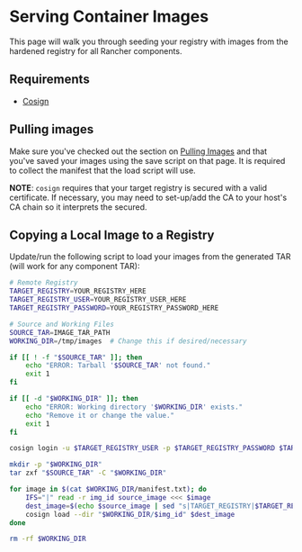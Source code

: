 # Serving Container Images

This page will walk you through seeding your registry with images from the hardened registry for all Rancher components.

## Requirements

* [Cosign](https://docs.sigstore.dev/cosign/installation/)

## Pulling images

Make sure you've checked out the section on [Pulling Images](pulling-images.md) and that you've saved your images using the save script on that page. It is required to collect the manifest that the load script will use.

**NOTE**: `cosign` requires that your target registry is secured with a valid certificate. If necessary, you may need to set-up/add the CA to your host's CA chain so it interprets the secured.

## Copying a Local Image to a Registry

Update/run the following script to load your images from the generated TAR (will work for any component TAR):

```bash
# Remote Registry
TARGET_REGISTRY=YOUR_REGISTRY_HERE
TARGET_REGISTRY_USER=YOUR_REGISTRY_USER_HERE
TARGET_REGISTRY_PASSWORD=YOUR_REGISTRY_PASSWORD_HERE

# Source and Working Files
SOURCE_TAR=IMAGE_TAR_PATH
WORKING_DIR=/tmp/images  # Change this if desired/necessary

if [[ ! -f "$SOURCE_TAR" ]]; then
    echo "ERROR: Tarball '$SOURCE_TAR' not found."
    exit 1
fi

if [[ -d "$WORKING_DIR" ]]; then
    echo "ERROR: Working directory '$WORKING_DIR' exists."
    echo "Remove it or change the value."
    exit 1
fi

cosign login -u $TARGET_REGISTRY_USER -p $TARGET_REGISTRY_PASSWORD $TARGET_REGISTRY

mkdir -p "$WORKING_DIR"
tar zxf "$SOURCE_TAR" -C "$WORKING_DIR"

for image in $(cat $WORKING_DIR/manifest.txt); do
    IFS="|" read -r img_id source_image <<< $image
    dest_image=$(echo $source_image | sed "s|TARGET_REGISTRY|$TARGET_REGISTRY|g")
    cosign load --dir "$WORKING_DIR/$img_id" $dest_image
done

rm -rf $WORKING_DIR
```
